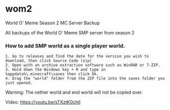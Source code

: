 # wom2
World O' Meme Season 2 MC Server Backup

All backups of the World O' Meme SMP server from season 2

### How to add SMP world as a single player world.
```
1. Go to releases and find the date for the version you wish to download, then click Source Code (zip)
2. Open with an archive extraction software such as WinRAR or 7-ZIP.
3. Hold down the Windows key + R and type in %appdata%\.minecraft\saves then click Ok.
4. Drag the "world" folder from the ZIP file into the saves folder you just opened.
```
Warning: The nether world and end world will not be copied over.

Video:
https://youtu.be/sTXztK0chII
